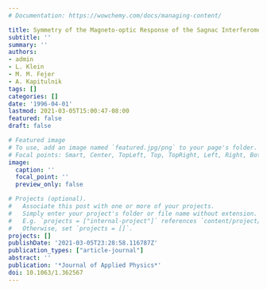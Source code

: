 ```yaml
---
# Documentation: https://wowchemy.com/docs/managing-content/

title: Symmetry of the Magneto-optic Response of the Sagnac Interferometer
subtitle: ''
summary: ''
authors:
- admin
- L. Klein
- M. M. Fejer
- A. Kapitulnik
tags: []
categories: []
date: '1996-04-01'
lastmod: 2021-03-05T15:00:47-08:00
featured: false
draft: false

# Featured image
# To use, add an image named `featured.jpg/png` to your page's folder.
# Focal points: Smart, Center, TopLeft, Top, TopRight, Left, Right, BottomLeft, Bottom, BottomRight.
image:
  caption: ''
  focal_point: ''
  preview_only: false

# Projects (optional).
#   Associate this post with one or more of your projects.
#   Simply enter your project's folder or file name without extension.
#   E.g. `projects = ["internal-project"]` references `content/project/deep-learning/index.md`.
#   Otherwise, set `projects = []`.
projects: []
publishDate: '2021-03-05T23:28:58.116787Z'
publication_types: ["article-journal"]
abstract: ''
publication: '*Journal of Applied Physics*'
doi: 10.1063/1.362567
---
```

